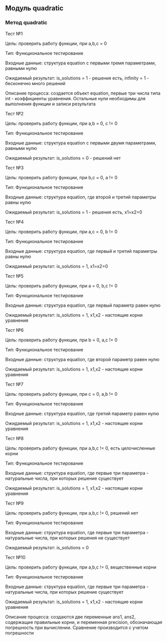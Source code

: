 ﻿## **Модуль quadratic**
### **Метод quadratic**
Тест №1

Цель: проверить работу функции, при a,b,c = 0

Тип: Функциональное тестирование

Входные данные: структура equation c первыми тремя параметрами, равными нулю

Ожидаемый результат: is_solutions = 1 - решения есть, infinity = 1 - бесконечно много решений

Описание процесса: создается объект equation, первые три числа типа int - коэффициенты уравнения. Остальные нули необходимы для выполнения функции и записи результата

Тест №2

Цель: проверить работу функции, при a,b = 0, c != 0

Тип: Функциональное тестирование

Входные данные: структура equation c первыми двумя параметрами, равными нулю

Ожидаемый результат: is_solutions = 0 - решений нет

Тест №3

Цель: проверить работу функции, при b,c = 0, a != 0

Тип: Функциональное тестирование

Входные данные: структура equation, где второй и третий параметры равны нулю

Ожидаемый результат: is_solutions = 1 - решения есть, x1=x2=0

Тест №4

Цель: проверить работу функции, при a,c = 0, b != 0

Тип: Функциональное тестирование

Входные данные: структура equation, где первый и третий параметры равны нулю

Ожидаемый результат: is_solutions = 1, x1=x2=0

Тест №5

Цель: проверить работу функции, при a = 0, b,c != 0

Тип: Функциональное тестирование

Входные данные: структура equation, где первый параметр равен нулю

Ожидаемый результат: is_solutions = 1, x1,x2 - настоящие корни уравнения

Тест №6

Цель: проверить работу функции, при b = 0, a,c != 0

Тип: Функциональное тестирование

Входные данные: структура equation, где второй параметр равен нулю

Ожидаемый результат: is_solutions = 1, x1,x2 - настоящие корни уравнения

Тест №7

Цель: проверить работу функции, при с = 0, a,b != 0

Тип: Функциональное тестирование

Входные данные: структура equation, где третий параметр равен нулю

Ожидаемый результат: is_solutions = 1, x1,x2 - настоящие корни уравнения

Тест №8

Цель: проверить работу функции, при a,b,c != 0, есть целочисленные корни

Тип: Функциональное тестирование

Входные данные: структура equation, где первые три параметра - натуральные числа, при которых решение существует

Ожидаемый результат: is_solutions = 1, x1,x2 - настоящие корни уравнения

Тест №9

Цель: проверить работу функции, при a,b,c != 0, решений нет

Тип: Функциональное тестирование

Входные данные: структура equation, где первые три параметра - натуральные числа, при которых решения не существует

Ожидаемый результат: is_solutions = 0

Тест №10

Цель: проверить работу функции, при a,b,c != 0, вещественные корни

Тип: Функциональное тестирование

Входные данные: структура equation, где первые три параметра - натуральные числа, при которых решение существует

Ожидаемый результат: is_solutions = 1, x1,x2 - настоящие корни уравнения

Описание процесса: создаются две переменные ans1, ans2, содержащие правильные корни, и переменная precision, обозначающая погрешность при вычислении. Сравнение производится с учетом погрешности